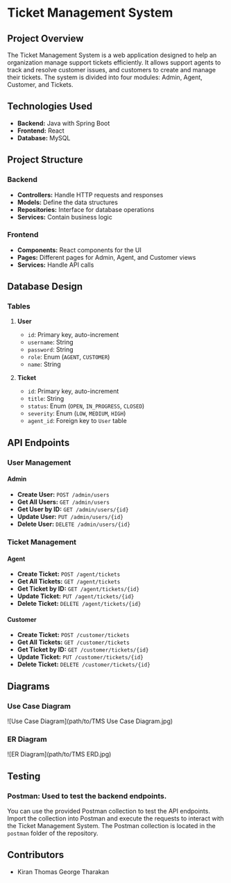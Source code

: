 # Ticket Management System

## Project Overview

The Ticket Management System is a web application designed to help an organization manage support tickets efficiently. It allows support agents to track and resolve customer issues, and customers to create and manage their tickets. The system is divided into four modules: Admin, Agent, Customer, and Tickets.

## Technologies Used

- **Backend:** Java with Spring Boot
- **Frontend:** React
- **Database:** MySQL

## Project Structure

### Backend

- **Controllers:** Handle HTTP requests and responses
- **Models:** Define the data structures
- **Repositories:** Interface for database operations
- **Services:** Contain business logic

### Frontend

- **Components:** React components for the UI
- **Pages:** Different pages for Admin, Agent, and Customer views
- **Services:** Handle API calls

## Database Design

### Tables

1. **User**
   - `id`: Primary key, auto-increment
   - `username`: String
   - `password`: String
   - `role`: Enum (`AGENT`, `CUSTOMER`)
   - `name`: String

2. **Ticket**
   - `id`: Primary key, auto-increment
   - `title`: String
   - `status`: Enum (`OPEN`, `IN_PROGRESS`, `CLOSED`)
   - `severity`: Enum (`LOW`, `MEDIUM`, `HIGH`)
   - `agent_id`: Foreign key to `User` table

## API Endpoints

### User Management

#### Admin

- **Create User:** `POST /admin/users`
- **Get All Users:** `GET /admin/users`
- **Get User by ID:** `GET /admin/users/{id}`
- **Update User:** `PUT /admin/users/{id}`
- **Delete User:** `DELETE /admin/users/{id}`

### Ticket Management

#### Agent

- **Create Ticket:** `POST /agent/tickets`
- **Get All Tickets:** `GET /agent/tickets`
- **Get Ticket by ID:** `GET /agent/tickets/{id}`
- **Update Ticket:** `PUT /agent/tickets/{id}`
- **Delete Ticket:** `DELETE /agent/tickets/{id}`

#### Customer

- **Create Ticket:** `POST /customer/tickets`
- **Get All Tickets:** `GET /customer/tickets`
- **Get Ticket by ID:** `GET /customer/tickets/{id}`
- **Update Ticket:** `PUT /customer/tickets/{id}`
- **Delete Ticket:** `DELETE /customer/tickets/{id}`

## Diagrams

### Use Case Diagram
![Use Case Diagram](path/to/TMS Use Case Diagram.jpg)

### ER Diagram
![ER Diagram](path/to/TMS ERD.jpg)

## Testing

### Postman: Used to test the backend endpoints.

You can use the provided Postman collection to test the API endpoints. Import the collection into Postman and execute the requests to interact with the Ticket Management System. The Postman collection is located in the `postman` folder of the repository.

## Contributors

- Kiran Thomas George Tharakan

